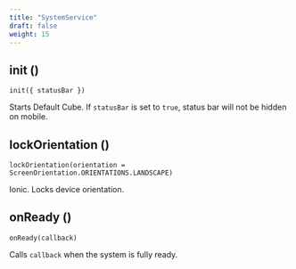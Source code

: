 ```yaml
---
title: "SystemService"
draft: false
weight: 15
---
```


## init ()

`init({ statusBar })`

Starts Default Cube. If `statusBar` is set to `true`, status bar will not be hidden on mobile.

## lockOrientation ()

`lockOrientation(orientation = ScreenOrientation.ORIENTATIONS.LANDSCAPE)`

Ionic. Locks device orientation.

## onReady ()

`onReady(callback)`

Calls `callback` when the system is fully ready.
